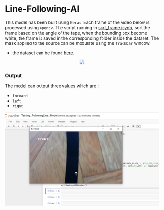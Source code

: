 # Line-Following-AI
This model has been built using `Keras`.
Each frame of the video below is processed using `opencv`. The script running in [sort_frame.ipynb](https://github.com/MINACCI/Line-Following-AI/blob/main/test/sort_frame.ipynb), sort the frame based on the angle of the tape, when the bounding box become white, the frame is saved in the corresponding folder inside the dataset. The mask applied to the source can be modulate using the `Trackbar` window.

- the dataset can be found [here](https://drive.google.com/file/d/1VtCRG3DyGTLXUBg9CF7mN3eK1wpUdjBC/view?usp=sharing).

<p align="center">
  <img src="sorting frames demo.gif"/>
  <br>
</p>

### Output
The model can output three values which are :
- `forward`
- `left`
- `right`

<p align="center">
  <img src="results/images/model result.png"/>
  <br>
</p>
